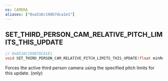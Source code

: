 ```yaml
---
ns: CAMERA
aliases: ["0xa516c198b7dca1e1"]
---
```

## SET_THIRD_PERSON_CAM_RELATIVE_PITCH_LIMITS_THIS_UPDATE

```c
// 0xA516C198B7DCA1E1
void SET_THIRD_PERSON_CAM_RELATIVE_PITCH_LIMITS_THIS_UPDATE(float minRelativePitch, float maxRelativePitch);
```

Forces the active third person camera using the specified pitch limits for this update. (only)

